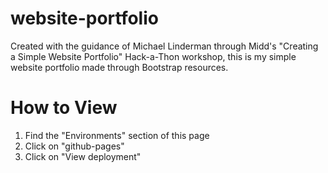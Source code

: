 # website-portfolio
Created with the guidance of Michael Linderman through Midd's "Creating a Simple Website Portfolio" Hack-a-Thon workshop, this is my simple website portfolio made through Bootstrap resources. 

# How to View
1) Find the "Environments" section of this page 
2) Click on "github-pages"
3) Click on "View deployment" 
